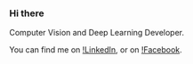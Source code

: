 ### Hi there

Computer Vision and Deep Learning Developer.

<!-- Actual text -->

You can find me on [!LinkedIn][2], or on [!Facebook][1].

<!-- Links to your social media accounts -->

[1]: https://www.facebook.com/isabellemcorrea/
[2]: https://www.linkedin.com/in/isabelle-corrêa-854285172/


<!--
**Isaryll/Isaryll** is a ✨ _special_ ✨ repository because its `README.md` (this file) appears on your GitHub profile.
